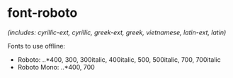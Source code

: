 # font-roboto

_(includes: cyrillic-ext, cyrillic, greek-ext, greek, vietnamese, latin-ext, latin)_

Fonts to use offline:
* Roboto:
..*400, 300, 300italic, 400italic, 500, 500italic, 700, 700italic
* Roboto Mono:
..*400, 700
